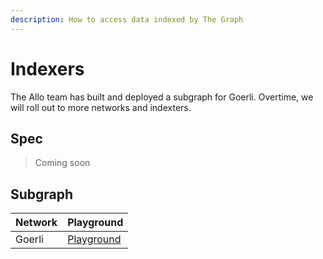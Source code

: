 ```yaml
---
description: How to access data indexed by The Graph
---
```


# Indexers

The Allo team has built and deployed a subgraph for Goerli. Overtime, we will
roll out to more networks and indexters.

## Spec

> Coming soon

## Subgraph

| Network | Playground |
| ---  | ---  |
| Goerli | [Playground](https://thegraph.com/hosted-service/subgraph/allo-protocol/allo-v2-goerli) |

